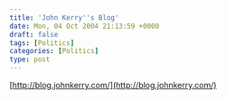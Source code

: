 ```yaml
---
title: 'John Kerry''s Blog'
date: Mon, 04 Oct 2004 21:13:59 +0000
draft: false
tags: [Politics]
categories: [Politics]
type: post
---
```


[http://blog.johnkerry.com/](http://blog.johnkerry.com/)